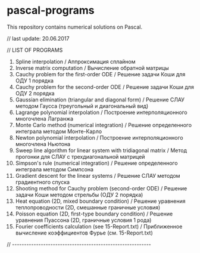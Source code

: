 # pascal-programs
This repository contains numerical solutions on Pascal.

// last update: 20.06.2017

// LIST OF PROGRAMS

1. Spline interpolation / Аппроксимация сплайном
2. Inverse matrix computation / Вычисление обратной матрицы
3. Cauchy problem for the first-order ODE / Решение задачи Коши для ОДУ 1 порядка
4. Cauchy problem for the second-order ODE / Решение задачи Коши для ОДУ 2 порядка
5. Gaussian elimination (triangular and diagonal form) / Решение СЛАУ методом Гаусса (треугольный и диагональный вид)
6. Lagrange polynomial interpolation / Построение интерполяционного многочлена Лагранжа
7. Monte Carlo method (numerical integration) / Решение определенного интеграла методом Монте-Карло
8. Newton polynomial interpolation / Построение интерполяционного многочлена Ньютона
9. Sweep line algorithm for linear system with tridiagonal matrix / Метод прогонки для СЛАУ с трехдиагональной матрицей
10. Simpson's rule (numerical integration) / Решение определенного интеграла методом Симпсона
11. Gradient descent for the linear systems / Решение СЛАУ методом градиентного спуска
12. Shooting method for Cauchy problem (second-order ODE) / Решение задачи Коши методом стрельбы (ОДУ 2 порядка)
13. Heat equation (2D, mixed boundary condition) / Решение уравнения теплопроводности (2D, смешанные граничные условия)
14. Poisson equation (2D, first-type boundary condition) / Решение уравнения Пуассона (2D, граничные условия 1 рода)
15. Fourier coefficients calculation (see 15-Report.txt) / Приближенное вычисление коэффициентов Фурье (см. 15-Report.txt)

// ----------------------------------------------------------


